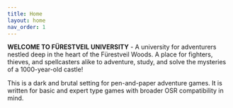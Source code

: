 ```yaml
---
title: Home
layout: home
nav_order: 1
---
```


**WELCOME TO FÜRESTVEIL UNIVERSITY** - A university for adventurers nestled deep in the heart of the Fürestveil Woods. A place for fighters, thieves, and spellcasters alike to adventure, study, and solve the mysteries of a 1000-year-old castle!

This is a dark and brutal setting for pen-and-paper adventure games. It is written for basic and expert type games with broader OSR compatibility in mind.

<!-- ---

**Read more about this [in-development project](/the-project/).**

**Check out [the setting](/the-setting/)!**

**Download the [free game](/download/).** -->